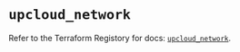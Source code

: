 # `upcloud_network`

Refer to the Terraform Registory for docs: [`upcloud_network`](https://registry.terraform.io/providers/upcloudltd/upcloud/2.12.0/docs/resources/network).
